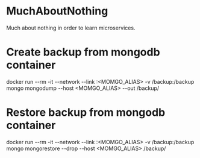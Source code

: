 # MuchAboutNothing
Much about nothing in order to learn microservices.

# Create backup from mongodb container
docker run --rm -it --network <NETWORK> --link <CONTAINER>:<MOMGO_ALIAS> -v /backup:/backup mongo mongodump --host <MOMGO_ALIAS> --out /backup/

# Restore backup from mongodb container
docker run --rm -it --network <NETWORK> --link <CONTAINER>:<MOMGO_ALIAS> -v /backup:/backup mongo mongorestore --drop --host <MOMGO_ALIAS> /backup/

